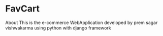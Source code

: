 # FavCart
About This is the e-commerce WebApplication developed by prem sagar vishwakarma using python with django framework
